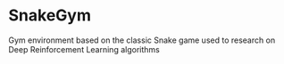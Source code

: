 # SnakeGym
Gym environment based on the classic Snake game used to research on Deep Reinforcement Learning algorithms
